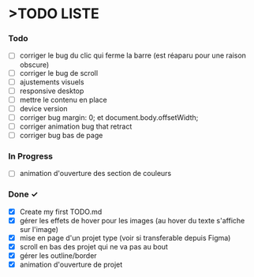 # >TODO LISTE


### Todo

- [ ] corriger le bug du clic qui ferme la barre (est réaparu pour une raison obscure)
- [ ] corriger le bug de scroll
- [ ] ajustements visuels
- [ ] responsive desktop
- [ ] mettre le contenu en place   
- [ ] device version
- [ ] corriger bug margin: 0; et document.body.offsetWidth;
- [ ] corriger animation bug that retract
- [ ] corriger bug bas de page

### In Progress

- [ ] animation d'ouverture des section de couleurs

### Done ✓

- [x] Create my first TODO.md
- [x] gérer les effets de hover pour les images (au hover du texte s'affiche sur l'image) 
- [x] mise en page d'un projet type (voir si transferable depuis Figma)
- [x] scroll en bas des projet qui ne va pas au bout
- [x] gérer les outline/border
- [x] animation d'ouverture de projet  